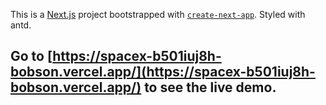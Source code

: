 This is a [Next.js](https://nextjs.org/) project bootstrapped with [`create-next-app`](https://github.com/vercel/next.js/tree/canary/packages/create-next-app). Styled with antd.

## Go to [https://spacex-b501iuj8h-bobson.vercel.app/](https://spacex-b501iuj8h-bobson.vercel.app/) to see the live demo.
